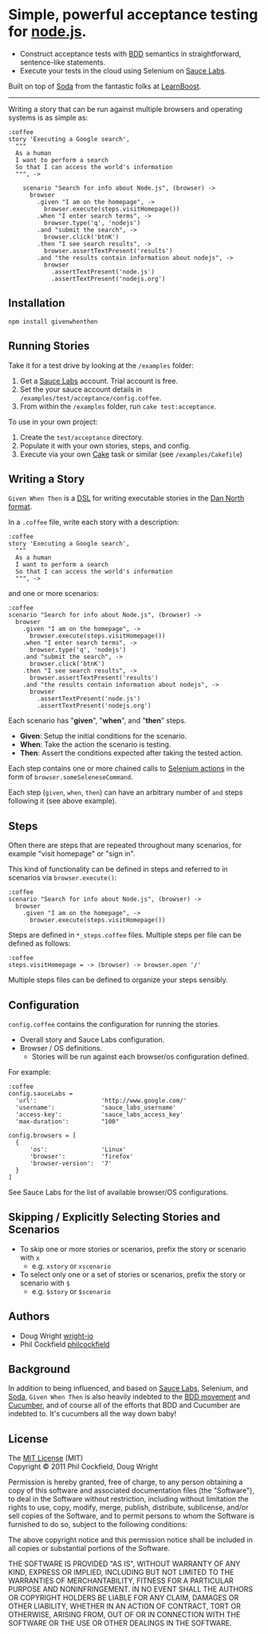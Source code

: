 # Simple, powerful acceptance testing for [node.js](http://nodejs.org/).

* Construct acceptance tests with [BDD](http://dannorth.net/introducing-bdd/) 
semantics in straightforward, sentence-like statements. 
* Execute your tests in the cloud using Selenium on [Sauce Labs](http://saucelabs.com/).

Built on top of [Soda](https://github.com/LearnBoost/soda) from the fantastic folks at 
[LearnBoost](https://github.com/LearnBoost).


---

Writing a story that can be run against multiple browsers and operating systems
is as simple as:

    :coffee
    story 'Executing a Google search',
      """
      As a human 
      I want to perform a search 
      So that I can access the world's information
      """, ->

        scenario "Search for info about Node.js", (browser) ->
          browser
            .given "I am on the homepage", -> 
              browser.execute(steps.visitHomepage())
            .when "I enter search terms", ->
              browser.type('q', 'nodejs')
            .and "submit the search", ->
              browser.click('btnK')
            .then "I see search results", ->
              browser.assertTextPresent('results')
            .and "the results contain information about nodejs", ->
              browser
                .assertTextPresent('node.js')
                .assertTextPresent('nodejs.org')



## Installation

 `npm install givenwhenthen`
    
## Running Stories

Take it for a test drive by looking at the `/examples` folder:  

1. Get a [Sauce Labs](http://saucelabs.com/) account.  Trial account is free.
2. Set the your sauce account details in `/examples/test/acceptance/config.coffee`.
3. From within the `/examples` folder, run `cake test:acceptance`.

To use in your own project:

1. Create the `test/acceptance` directory.
2. Populate it with your own stories, steps, and config.
3. Execute via your own [Cake](http://jashkenas.github.com/coffee-script/#cake) 
   task or similar (see `/examples/Cakefile`) 

## Writing a Story
`Given When Then` is a [DSL](http://en.wikipedia.org/wiki/Domain-specific_language) 
for writing executable stories in the 
[Dan North format](http://dannorth.net/whats-in-a-story/).

In a `.coffee` file, write each story with a description:

    :coffee
    story 'Executing a Google search',
      """
      As a human 
      I want to perform a search 
      So that I can access the world's information
      """, ->

and one or more scenarios:

    :coffee
    scenario "Search for info about Node.js", (browser) ->
      browser
        .given "I am on the homepage", -> 
          browser.execute(steps.visitHomepage())
        .when "I enter search terms", ->
          browser.type('q', 'nodejs')
        .and "submit the search", ->
          browser.click('btnK')
        .then "I see search results", ->
          browser.assertTextPresent('results')
        .and "the results contain information about nodejs", ->
          browser
            .assertTextPresent('node.js')
            .assertTextPresent('nodejs.org')
              
Each scenario has "**given**", "**when**", and "**then**" steps. 

- **Given**: Setup the initial conditions for the scenario.
- **When**: Take the action the scenario is testing.
- **Then**: Assert the conditions expected after taking the tested action.

Each step contains one or more chained calls to 
[Selenium actions](http://release.seleniumhq.org/selenium-core/1.0.1/reference.html) 
in the form of `browser.someSeleneseCommand`.

Each step (`given`, `when`, `then`) can have an arbitrary number of `and` steps following it
(see above example).

## Steps
Often there are steps that are repeated throughout many scenarios,
for example "visit homepage" or "sign in".

This kind of functionality can be defined in steps and referred to in scenarios via 
`browser.execute()`:

    :coffee
    scenario "Search for info about Node.js", (browser) ->
      browser
        .given "I am on the homepage", -> 
          browser.execute(steps.visitHomepage())

Steps are defined in `*_steps.coffee` files. Multiple steps per file can be defined 
as follows:  

    :coffee
    steps.visitHomepage = -> (browser) -> browser.open '/'

Multiple steps files can be defined to organize your steps sensibly.

## Configuration
`config.coffee` contains the configuration for running the stories.

- Overall story and Sauce Labs configuration.
- Browser / OS definitions.
  - Stories will be run against each browser/os configuration defined.

For example:

    :coffee
    config.sauceLabs =
      'url':                  'http://www.google.com/'
      'username':             'sauce_labs_username'
      'access-key':           'sauce_labs_access_key'
      'max-duration':         "100"
    
    config.browsers = [
      {
          'os':               'Linux'
          'browser':          'firefox'
          'browser-version':  '7'
      }
    ]

See Sauce Labs for the list of available browser/OS configurations.

## Skipping / Explicitly Selecting Stories and Scenarios
- To skip one or more stories or scenarios, prefix the story or scenario with `x`
  - e.g. `xstory` or `xscenario`
- To select only one or a set of stories or scenarios, prefix the story or scenario with `$`
  - e.g. `$story` or `$scenario`

## Authors
- Doug Wright [wright-io](https://github.com/wright-io)
- Phil Cockfield [philcockfield](https://github.com/philcockfield)

## Background
In addition to being influenced, and based on [Sauce Labs](http://saucelabs.com/), 
Selenium, and [Soda](https://github.com/LearnBoost/soda), `Given When Then` is also heavily 
indebted to the [BDD movement](http://en.wikipedia.org/wiki/Behavior_Driven_Development) 
and [Cucumber](http://cukes.info/), and of course all of the efforts that BDD and Cucumber 
are indebted to.  It's cucumbers all the way down baby!

## License
The [MIT License](http://www.opensource.org/licenses/mit-license.php) (MIT)  
Copyright © 2011 Phil Cockfield, Doug Wright

Permission is hereby granted, free of charge, to any person obtaining a copy of
this software and associated documentation files (the "Software"), to deal in
the Software without restriction, including without limitation the rights to
use, copy, modify, merge, publish, distribute, sublicense, and/or sell copies of
the Software, and to permit persons to whom the Software is furnished to do so,
subject to the following conditions:

The above copyright notice and this permission notice shall be included in all
copies or substantial portions of the Software.

THE SOFTWARE IS PROVIDED "AS IS", WITHOUT WARRANTY OF ANY KIND, EXPRESS OR IMPLIED,
INCLUDING BUT NOT LIMITED TO THE WARRANTIES OF MERCHANTABILITY, FITNESS FOR A
PARTICULAR PURPOSE AND NONINFRINGEMENT. IN NO EVENT SHALL THE AUTHORS OR COPYRIGHT
HOLDERS BE LIABLE FOR ANY CLAIM, DAMAGES OR OTHER LIABILITY, WHETHER IN AN ACTION
OF CONTRACT, TORT OR OTHERWISE, ARISING FROM, OUT OF OR IN CONNECTION WITH THE
SOFTWARE OR THE USE OR OTHER DEALINGS IN THE SOFTWARE.